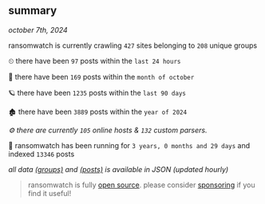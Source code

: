
## summary
_october 7th, 2024_

ransomwatch is currently crawling `427` sites belonging to `208` unique groups

⏲ there have been `97` posts within the `last 24 hours`

🦈 there have been `169` posts within the `month of october`

🪐 there have been `1235` posts within the `last 90 days`

🏚 there have been `3889` posts within the `year of 2024`

_⚙️ there are currently `105` online hosts & `132` custom parsers._

🦕 ransomwatch has been running for `3 years, 0 months and 29 days` and indexed `13346` posts

_all data  [(groups)](http://ransomwhat.telemetry.ltd/groups) and [(posts)](http://ransomwhat.telemetry.ltd/posts) is available in JSON (updated hourly)_

> ransomwatch is fully [open source](https://github.com/joshhighet/ransomwatch#ransomwatch--). please consider [sponsoring](https://github.com/sponsors/joshhighet) if you find it useful!
